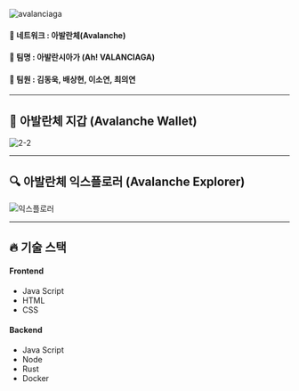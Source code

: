 

![avalanciaga](https://user-images.githubusercontent.com/67456294/167550007-f60508c3-d988-4b19-996a-95762a773ca2.png)



#### 🎈 네트워크 : 아발란체(Avalanche)
#### 🎈 팀명 : 아발란시아가 (Ah! VALANCIAGA)
#### 🎈 팀원 : 김동욱, 배상현, 이소연, 최의연

------------------------------------------------------------------------------------------------------------

## 👛 아발란체 지갑 (Avalanche Wallet)

![2-2](https://user-images.githubusercontent.com/67456294/168231821-5c723e5f-7cf9-490b-933c-e0c9f9c269c7.gif)



------------------------------------------------------------------------------------------------------------

## 🔍 아발란체 익스플로러 (Avalanche Explorer)

![익스플로러](https://user-images.githubusercontent.com/67456294/168232444-7cc8c427-129c-42f7-976c-e8f04dd379cd.gif)



------------------------------------------------------------------------------------------------------------

## 🔥 기술 스택

#### Frontend

- Java Script
- HTML
- CSS

#### Backend

- Java Script
- Node
- Rust
- Docker
